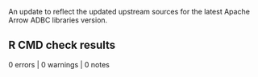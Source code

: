 
An update to reflect the updated upstream sources for the latest
Apache Arrow ADBC libraries version.

## R CMD check results

0 errors | 0 warnings | 0 notes
